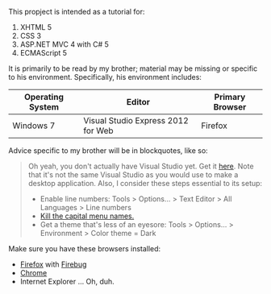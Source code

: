 This propject is intended as a tutorial for:

1. XHTML 5
2. CSS 3
3. ASP.NET MVC 4 with C# 5
4. ECMAScript 5

It is primarily to be read by my brother; material may be missing or specific to his environment. Specifically, his environment includes:

| Operating System | Editor                             | Primary Browser |
|------------------|------------------------------------|-----------------|
| Windows 7        | Visual Studio Express 2012 for Web | Firefox         |

Advice specific to my brother will be in blockquotes, like so:

> Oh yeah, you don't actually have Visual Studio yet. Get it [here](http://www.microsoft.com/visualstudio/eng/products/visual-studio-express-for-web).
> Note that it's not the same Visual Studio as you would use to make a desktop application. Also, I consider these steps essential to its setup:
> * Enable line numbers: Tools > Options... > Text Editor > All Languages > Line numbers
> * [Kill the capital menu names.](http://stackoverflow.com/questions/10859173/how-to-disable-all-caps-menu-titles-in-visual-studio)
> * Get a theme that's less of an eyesore: Tools > Options... > Environment > Color theme = Dark

Make sure you have these browsers installed:

* [Firefox](http://www.mozilla.org/en-US/firefox/new/) with [Firebug](http://getfirebug.com/)
* [Chrome](https://www.google.com/intl/en/chrome/browser/)
* Internet Explorer ... Oh, duh.